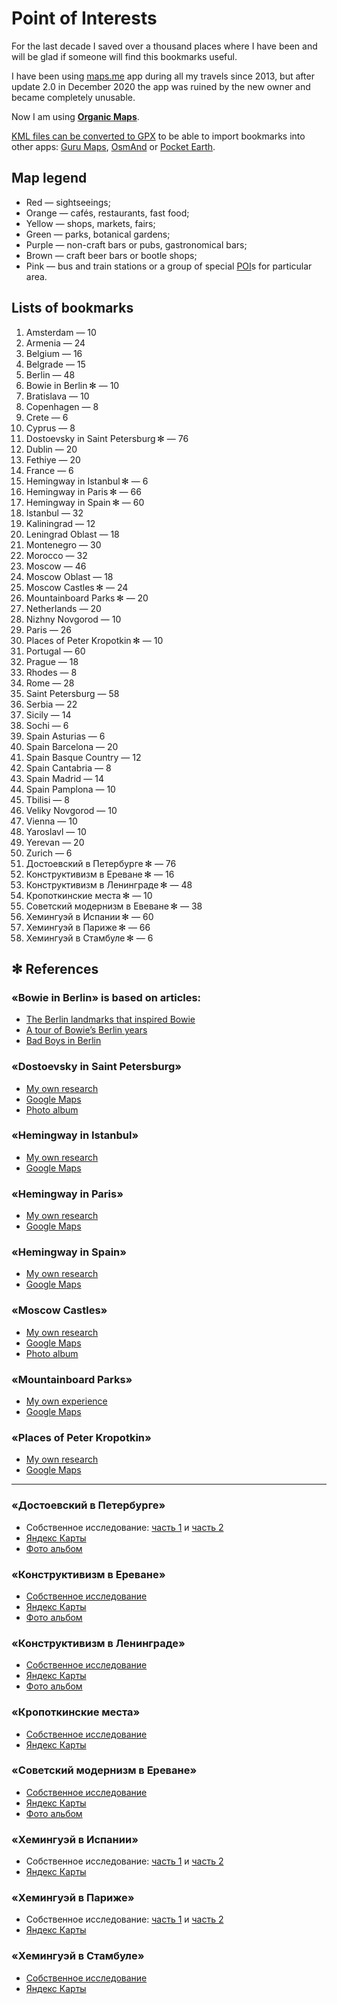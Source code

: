 # Point of Interests

For the last decade I saved over a thousand places where I have been and will be glad if someone will find this bookmarks useful.

I have been using [maps.me](https://maps.me) app during all my travels since 2013, but after update 2.0 in December 2020 the app was ruined by the new owner and became completely unusable.

Now I am using **[Organic Maps](https://organicmaps.app)**.

[KML files can be converted to GPX](https://github.com/enotramone/mmkml2gpx) to be able to import bookmarks into other apps: [Guru Maps](https://gurumaps.app), [OsmAnd](https://osmand.net) or [Pocket Earth](https://pocketearth.com).

## Map legend

* Red — sightseeings;
* Orange — cafés, restaurants, fast food;
* Yellow — shops, markets, fairs;
* Green — parks, botanical gardens;
* Purple — non-craft bars or pubs, gastronomical bars;
* Brown — craft beer bars or bootle shops;
* Pink — bus and train stations or a group of special [POI](https://en.wikipedia.org/wiki/Point_of_interest)s for particular area.

## Lists of bookmarks

1. Amsterdam — 10
1. Armenia — 24
1. Belgium — 16
1. Belgrade — 15
1. Berlin — 48
1. Bowie in Berlin ✻ — 10
1. Bratislava — 10
1. Copenhagen — 8
1. Crete — 6
1. Cyprus — 8
1. Dostoevsky in Saint Petersburg ✻ — 76
1. Dublin — 20
1. Fethiye — 20
1. France — 6
1. Hemingway in Istanbul ✻ — 6
1. Hemingway in Paris ✻ — 66
1. Hemingway in Spain ✻ — 60
1. Istanbul — 32
1. Kaliningrad — 12
1. Leningrad Oblast — 18
1. Montenegro — 30
1. Morocco — 32
1. Moscow — 46
1. Moscow Oblast — 18
1. Moscow Castles ✻ — 24
1. Mountainboard Parks ✻ — 20
1. Netherlands — 20
1. Nizhny Novgorod — 10
1. Paris — 26
1. Places of Peter Kropotkin ✻ — 10
1. Portugal — 60
1. Prague — 18
1. Rhodes — 8
1. Rome — 28
1. Saint Petersburg — 58
1. Serbia — 22
1. Sicily — 14
1. Sochi — 6
1. Spain Asturias — 6
1. Spain Barcelona — 20
1. Spain Basque Country — 12
1. Spain Cantabria — 8
1. Spain Madrid — 14
1. Spain Pamplona — 10
1. Tbilisi — 8
1. Veliky Novgorod — 10
1. Vienna — 10
1. Yaroslavl — 10
1. Yerevan — 20
1. Zurich — 6
1. Достоевский в Петербурге ✻ — 76
1. Конструктивизм в Ереване ✻ — 16
1. Конструктивизм в Ленинграде ✻ — 48
1. Кропоткинские места ✻ — 10
1. Советский модернизм в Евеване ✻ — 38
1. Хемингуэй в Испании ✻ — 60
1. Хемингуэй в Париже ✻ — 66
1. Хемингуэй в Стамбуле ✻ — 6

## ✻ References

### «Bowie in Berlin» is based on articles:
* [The Berlin landmarks that inspired Bowie](https://www.ft.com/content/b20113b0-8753-11e3-9c5c-00144feab7de)
* [A tour of Bowie’s Berlin years](https://fotostrasse.com/david-bowies-berlin/)
* [Bad Boys in Berlin](http://www.bowiegoldenyears.com/press/79-10-04-rolling-stone.html)

### «Dostoevsky in Saint Petersburg»
* [My own research](https://adequatica.medium.com/dostoevsky-in-saint-petersburg-3b126807c316?source=friends_link&sk=a1580b70d00e4421f30bb97da87d8297)
* [Google Maps](https://www.google.com/maps/d/viewer?mid=1_m92Owz9aIDrt46Z5ZMKCGoJszU)
* [Photo album](https://yadi.sk/a/KT-mFoCy_pef4g)

### «Hemingway in Istanbul»
* [My own research](https://adequatica.medium.com/hemingway-in-istanbul-9e8f4fc3e6bf?source=friends_link&sk=b4df8f13335b7d4fd9fb42dee5be290e)
* [Google Maps](https://www.google.com/maps/d/viewer?mid=1p0NOGh1ePRwqBwEmrKUOND-dsXmlHujR)

### «Hemingway in Paris»
* [My own research](https://adequatica.medium.com/hemingway-in-paris-fb0a425913e0?source=friends_link&sk=a3eaecf784f6ba3324830efd1291cb64)
* [Google Maps](https://www.google.com/maps/d/viewer?mid=1hg6Hs7aTQh8HAdea_deIEvCl_8Y)

### «Hemingway in Spain»
* [My own research](https://adequatica.medium.com/hemingway-in-spain-6a9118d7dfb3?source=friends_link&sk=76d0a9875b23dfac95445a36cef02acd)
* [Google Maps](https://www.google.com/maps/d/viewer?mid=1p0CMpvSdMqmDwthIM_hzZQRV33WyKckh)

### «Moscow Castles»
* [My own research](https://adequatica.medium.com/moscow-castles-d5f655b74df9?source=friends_link&sk=eac8dd27dfb2ac9648932a53983a0653)
* [Google Maps](https://www.google.com/maps/d/viewer?mid=14rmaKHZ1kutniTiL1_96bAYkjT6Jxwnb)
* [Photo album](https://yadi.sk/a/dG9Uv4txE8L-9w)

### «Mountainboard Parks»
* [My own experience](https://adequatica.medium.com/mountainboard-parks-a9ae99209f46?source=friends_link&sk=771d8121508535fadbe0e153d197bf8f)
* [Google Maps](https://www.google.com/maps/d/viewer?mid=1tyD4TTqb97ZVnRM3YoJ_Ql9btS8)

### «Places of Peter Kropotkin»
* [My own research](https://adequatica.medium.com/knyaz-kropotkin-places-3117e8f3e59b?source=friends_link&sk=94a2a5d0e4ba97a167f23e7c448696e6)
* [Google Maps](https://www.google.com/maps/d/viewer?mid=1Ytif-yhpX6JxDeyf7tQbluaMZNZNh-KY)

----

### «Достоевский в Петербурге»
* Собственное исследование: [часть 1](https://telegra.ph/Dostoevskij-v-Peterburge-04-22) и [часть 2](https://telegra.ph/Dostoevskij-v-Peterburge-04-22-2)
* [Яндекс Карты](https://yandex.ru/maps/-/CZgr4I0C)
* [Фото альбом](https://yadi.sk/a/KT-mFoCy_pef4g)

### «Конструктивизм в Ереване»
* [Собственное исследование](https://telegra.ph/Konstruktivizm-v-Erevane-07-16)
* [Яндекс Карты](https://yandex.ru/maps/?um=constructor%3Ad2212dd036a0f1adcf5c8d1c4a3e0e3d94e71672c17ba301b79840d6d0e4b6cb)
* [Фото альбом](https://yadi.sk/a/tVwNsgRxGDyzzw)

### «Конструктивизм в Ленинграде»
* [Собственное исследование](https://telegra.ph/Konstruktivizm-v-Leningrade-09-02)
* [Яндекс Карты](https://yandex.ru/maps/?um=constructor%3A38b5c47b70b1ebb9c83a30a45896c37587d38d344ec3449a607fb9316e902fac)
* [Фото альбом](https://yadi.sk/a/tkwa_Q-HeQO03g)

### «Кропоткинские места»
* [Собственное исследование](https://telegra.ph/Mesta-knyazya-Kropotkina-04-22)
* [Яндекс Карты](https://yandex.ru/maps/-/CCgb7-oV)

### «Советский модернизм в Ереване»
* [Собственное исследование](https://telegra.ph/Sovetskij-modernizm-v-Erevane-07-16)
* [Яндекс Карты](https://yandex.ru/maps/?um=constructor%3A30b9b2cfb87b19f3b34dd4d0e6b93f1879b4d3aac9bffb5690691d98386c31c9)
* [Фото альбом](https://yadi.sk/a/qh5sKgMfLSW4zA)

### «Хемингуэй в Испании»
* Собственное исследование: [часть 1](https://telegra.ph/Heminguehj-v-Ispanii-04-24) и [часть 2](https://telegra.ph/Heminguehj-v-Ispanii-04-24-2)
* [Яндекс Карты](https://yandex.ru/maps/-/CCU5aUfSPC)

### «Хемингуэй в Париже»
* Собственное исследование: [часть 1](https://telegra.ph/Heminguehj-v-Parizhe-04-24) и [часть 2](https://telegra.ph/Heminguehj-v-Parizhe-04-24-2)
* [Яндекс Карты](https://yandex.ru/maps/-/CCUU5JGvHC)

### «Хемингуэй в Стамбуле»
* [Собственное исследование](https://telegra.ph/Heminguehj-v-Stambule-04-24)
* [Яндекс Карты](https://yandex.ru/maps/?um=constructor%3A2c7aa8157ee2b260105565c07ca04098bec3acd2b5015bac98dd6986086ce8cf)
